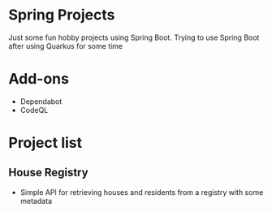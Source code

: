 # Spring Projects
Just some fun hobby projects using Spring Boot. Trying to use Spring Boot after using Quarkus for some time

# Add-ons
- Dependabot
- CodeQL

# Project list

## House Registry
- Simple API for retrieving houses and residents from a registry with some metadata
